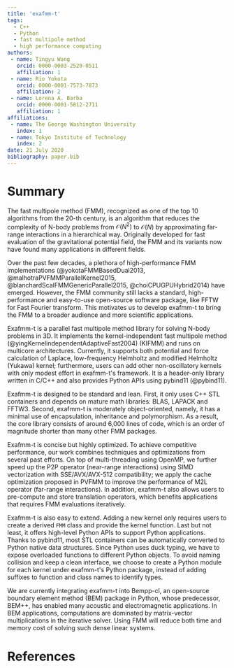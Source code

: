 ```yaml
---
title: 'exafmm-t'
tags:
  - C++
  - Python
  - fast multipole method
  - high performance computing
authors:
 - name: Tingyu Wang
   orcid: 0000-0003-2520-0511
   affiliation: 1
 - name: Rio Yokota
   orcid: 0000-0001-7573-7873
   affiliation: 2
 - name: Lorena A. Barba
   orcid: 0000-0001-5812-2711
   affiliation: 1
affiliations:
 - name: The George Washington University
   index: 1
 - name: Tokyo Institute of Technology
   index: 2
date: 21 July 2020
bibliography: paper.bib
---
```


# Summary

The fast multipole method (FMM), recognized as one of the top 10 algorithms from the 20-th century,
is an algorithm that reduces the complexity of N-body problems from $\mathcal{O}(N^2)$ to $\mathcal{O}(N)$ by approximating far-range interactions in a hierarchical way.
Originally developed for fast evaluation of the gravitational potential field, the FMM and its variants now have found many applications in different fields.

Over the past few decades, a plethora of high-performance FMM implementations (@yokotaFMMBasedDual2013, @malhotraPVFMMParallelKernel2015, @blanchardScalFMMGenericParallel2015, @choiCPUGPUHybrid2014) have emerged.
However, the FMM community still lacks a standard, high-performance and easy-to-use open-source software package, like FFTW for Fast Fourier transform.
This motivates us to develop exafmm-t to bring the FMM to a broader audience and more scientific applications.

Exafmm-t is a parallel fast multipole method library for solving N-body problems in 3D.
It implements the kernel-independent fast multipole method (@yingKernelindependentAdaptiveFast2004) (KIFMM) and runs on multicore architectures. 
Currently, it supports both potential and force calculation of Laplace, low-frequency Helmholtz and modified Helmholtz (Yukawa) kernel; furthermore, users can add other non-oscillatory kernels with only modest effort in exafmm-t's framework.
It is a header-only library written in C/C++ and also provides Python APIs using pybind11 (@pybind11).

Exafmm-t is designed to be standard and lean.
First, it only uses C++ STL containers and depends on mature math libraries: BLAS, LAPACK and FFTW3.
Second, exafmm-t is moderately object-oriented, namely, it has a minimal use of encapsulation, inheritance and polymorphism.
As a result, the core library consists of around 6,000 lines of code, which is an order of magnitude shorter than many other FMM packages.

Exafmm-t is concise but highly optimized.
To achieve competitive performance, our work combines techniques and optimizations from several past efforts.
On top of multi-threading using OpenMP, we further speed up the P2P operator (near-range interactions) using SIMD vectorization with SSE/AVX/AVX-512 compatibility;
we apply the cache optimization proposed in PVFMM to improve the performance of M2L operator (far-range interactions).
In addition, exafmm-t also allows users to pre-compute and store translation operators, which benefits applications that requires FMM evaluations iteratively.

Exafmm-t is also easy to extend.
Adding a new kernel only requires users to create a derived `FMM` class and provide the kernel function.
Last but not least, it offers high-level Python APIs to support Python applications.
Thanks to pybind11, most STL containers can be automatically converted to Python native data structures.
Since Python uses duck typing, we have to expose overloaded functions to different Python objects.
To avoid naming collision and keep a clean interface, we choose to create a Python module for each kernel under exafmm-t's Python package, instead of adding suffixes to function and class names to identify types.

We are currently integrating exafmm-t into Bempp-cl, an open-source boundary element method (BEM) package in Python,
whose predecessor, BEM++, has enabled many acoustic and electromagnetic applications.
In BEM applications, computations are dominated by matrix-vector multiplications in the iterative solver.
Using FMM will reduce both time and memory cost of solving such dense linear systems.


# References
